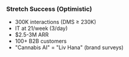 ### Stretch Success (Optimistic)

- 300K interactions (DMS ≥ 230K)
- IT at 21/week (3/day)
- $2.5-3M ARR
- 100+ B2B customers
- "Cannabis AI" = "Liv Hana" (brand surveys)
